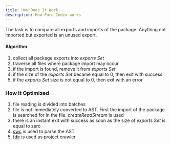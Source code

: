 ```yaml
---
title: How Does It Work
description: How Pure Index works
---
```


The task is to compare all exports and imports of the package. Anything not imported but exported is an unused export.

#### Algorithm

1. collect all package exports into _exports Set_
2. traverse all files where package import may occur
3. if the import is found, remove it from _exports Set_
4. if the size of the _exports Set_ became equal to 0, then exit with success
5. if the _exports Set_ size is not equal to 0, then exit with an error

### How It Optimized

1. file reading is divided into batches
2. file is not immediately converted to AST. First the import of the package is searched for in the file. _createReadStream_ is used
3. there is an instant exit with success as soon as the size of _exports Set_ is equal to zero
4. <a href="https://swc.rs" target="_blank">swc</a> is used to parse the AST
5. <a href="https://thecodrr.github.io/fdir" target="_blank">fdir</a> is used as project crawler
